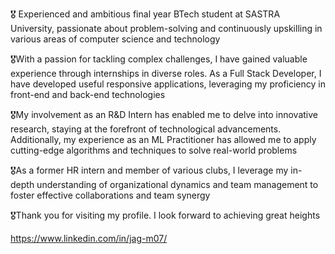 🎖️ Experienced and ambitious final year BTech student at SASTRA University, passionate about problem-solving and continuously upskilling in various areas of computer science and technology
 
🎖️With a passion for tackling complex challenges, I have gained valuable experience through internships in diverse roles. As a Full Stack Developer, I have developed useful responsive applications, leveraging my proficiency in front-end and back-end technologies

🎖️My involvement as an R&D Intern has enabled me to delve into innovative research, staying at the forefront of technological advancements. Additionally, my experience as an ML Practitioner has allowed me to apply cutting-edge algorithms and techniques to solve real-world problems

🎖️As a former HR intern and member of various clubs, I leverage my in-depth understanding of organizational dynamics and team management to foster effective collaborations and team synergy

🎖️Thank you for visiting my profile. I look forward to achieving great heights

https://www.linkedin.com/in/jag-m07/


<!---
Jagadeeshwaran07/Jagadeeshwaran07 is a ✨ special ✨ repository because its `README.md` (this file) appears on your GitHub profile.
You can click the Preview link to take a look at your changes.
--->
